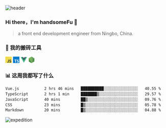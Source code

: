 ![header](https://raw.githubusercontent.com/fzq1998/fzq1998/master/header.png)

### Hi there，I'm handsomeFu 👋

> a front end development engineer from Ningbo, China.

### 🔧 我的搬砖工具
<code><img height="20" src="https://raw.githubusercontent.com/github/explore/80688e429a7d4ef2fca1e82350fe8e3517d3494d/topics/javascript/javascript.png" alt="javascript"></code>
<code><img height="20" src="https://raw.githubusercontent.com/github/explore/80688e429a7d4ef2fca1e82350fe8e3517d3494d/topics/typescript/typescript.png" alt="typescript"></code>
<code><img height="20" src="https://raw.githubusercontent.com/github/explore/80688e429a7d4ef2fca1e82350fe8e3517d3494d/topics/vue/vue.png" alt="vue"></code>
<code><img height="20" src="https://raw.githubusercontent.com/github/explore/80688e429a7d4ef2fca1e82350fe8e3517d3494d/topics/nodejs/nodejs.png" alt="nodejs"></code>



### 📊 这周我都写了什么
<!--START_SECTION:waka-->

```txt
Vue.js           2 hrs 46 mins   ██████████░░░░░░░░░░░░░░░   40.55 %
TypeScript       2 hrs 1 min     ███████▒░░░░░░░░░░░░░░░░░   29.57 %
JavaScript       40 mins         ██▒░░░░░░░░░░░░░░░░░░░░░░   09.76 %
CSS              23 mins         █▒░░░░░░░░░░░░░░░░░░░░░░░   05.78 %
Markdown         20 mins         █▒░░░░░░░░░░░░░░░░░░░░░░░   04.88 %
```

<!--END_SECTION:waka-->


![expedition](https://raw.githubusercontent.com/fzq1998/fzq1998/master/expedition.gif)

